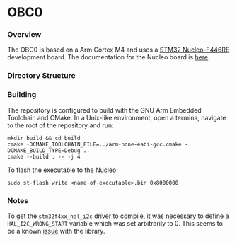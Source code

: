 # OBC0
### Overview
The OBC0 is based on a Arm Cortex M4 and uses a
[STM32 Nucleo-F446RE](https://www.digikey.ca/en/products/detail/stmicroelectronics/NUCLEO-F446RE/5347712)
development board. The documentation for the Nucleo board is [here]().

### Directory Structure

### Building
The repository is configured to build with the GNU Arm Embedded Toolchain and
CMake. In a Unix-like environment, open a termina, navigate to the root of the
repository and run:
```
mkdir build && cd build
cmake -DCMAKE_TOOLCHAIN_FILE=../arm-none-eabi-gcc.cmake -DCMAKE_BUILD_TYPE=Debug ..
cmake --build . -- -j 4
```
To flash the executable to the Nucleo:
```
sudo st-flash write <name-of-executable>.bin 0x8000000
```
### Notes
To get the `stm32f4xx_hal_i2c` driver to compile, it was necessary to define
a `HAL_I2C_WRONG_START` variable which was set arbitrarily to 0. This seems to
be a known [issue](https://github.com/STMicroelectronics/STM32CubeG4/issues/8)
with the library.
